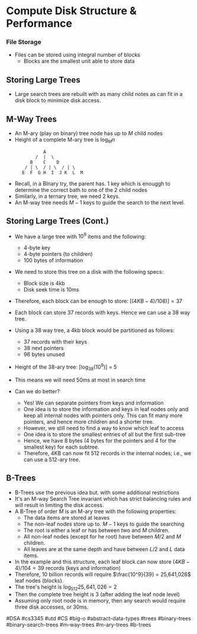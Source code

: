 # Compute Disk Structure & Performance
### File Storage
- Files can be stored using integral number of blocks
	- Blocks are the smallest unit able to store data

## Storing Large Trees
- Large search trees are rebuilt with as many child notes as can fit in a disk block to minimize disk access.
## M-Way Trees
- An M-ary (play on binary) tree node has up to $M$ child nodes
- Height of a complete M-ary tree is $\log_M n$
``` 
              A
           /  |  \
         B    C    D
       / | \  / | \  / | \
      E  F  G H  I  J K  L  M

```
- Recall, in a BInary try, the parent has. 1 key which is enouggh to determine the correct bath to one of the 2 child nodes
- Similarly, in a ternary tree, we need 2 keys.
- An M-way tree needs $M-1$ keys to guide the search to the next level.
## Storing Large Trees (Cont.)
- We have a large tree with $10^{9}$ items and the following:
	- 4-byte key
	- 4-byte pointers (to children)
	- 100 bytes of information
- We need to store this tree on a disk with the following specs:
	- Block size is 4kb
	- Disk seek time is 10ms
- Therefore, each block can be enough to store: $[ (4KB-4)/108) ]= 37$
- Each block can store 37 records with keys. Hence we can use a 38 way tree.
- Using a 38 way tree, a 4kb block would be partitioned as follows:
	- 37 records with their keys
	- 38 next pointers
	- 96 bytes unused
- Height of the 38-ary tree: $[\log_{38}(10^9)]$ = 5
- This means we will need 50ms at most in search time

- Can we do better?
	- Yes! We can separate pointers from keys and information
	- One idea is to store the information and keys in leaf nodes only and keep all internal nodes with pointers only. This can fit many more pointers, and hence more children and a shorter tree.
	- However, we still need to find a way to know which leaf to access
	- One idea is to store the smallest entries of all but the first sub-tree
	- Hence, we have 8 bytes (4 bytes for the pointers and 4 for the smallest key) for each subtree.
	- Therefore, 4KB can now fit 512 records in the internal nodes; i.e., we can use a 512-ary tree.
## B-Trees
- B-Trees use the previous idea but. with some additional restrictions
- It's an M-way Search Tree invariant which has strict balancing rules and will result in limiting the disk access.
- A B-Tree of order $M$ is an M-ary tree with the following properties:
	- The data items are stored at leaves
	- The non-leaf nodes store up to. $M-1$ keys to guide the searching
	- The root is either a leaf or has between two and $M$ children.
	- All non-leaf nodes (except for he root) have between $M/2$ and $M$ children.
	- All leaves are at the same depth and have between $L/2$ and $L$ data items.
- In the example and this structure, each leaf block can now store $(4KB-4)/104 = 39$ records (keys and information)
- Therefore, 10 billion records will require $\frac{10^9}{39} = 25,641,026$ leaf nodes (blocks).
- The tree's height is $\log_{512}25,641,026 = 2$
- Then the complete tree height is 3 (after adding the leaf node level)
- Assuming only root node is in memory, then any search would require three disk accesses, or 30ms.




#DSA #cs3345 #utd #CS #big-o #abstract-data-types #trees #binary-trees #binary-search-trees #m-way-trees #m-ary-trees #b-trees